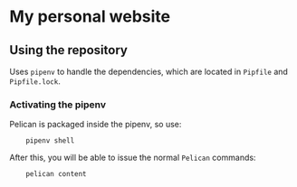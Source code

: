 # My personal website

## Using the repository

Uses `pipenv` to handle the dependencies, which are located in `Pipfile` and `Pipfile.lock`.

### Activating the pipenv

Pelican is packaged inside the pipenv, so use:

        pipenv shell

After this, you will be able to issue the normal `Pelican` commands:

        pelican content

